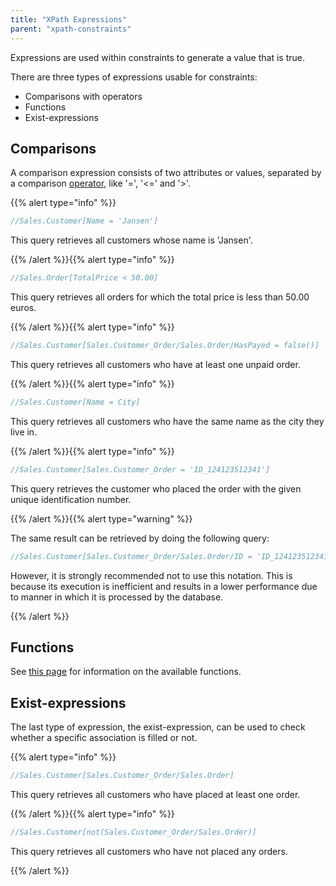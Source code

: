 ```yaml
---
title: "XPath Expressions"
parent: "xpath-constraints"
---
```



Expressions are used within constraints to generate a value that is true.

There are three types of expressions usable for constraints:

*   Comparisons with operators
*   Functions
*   Exist-expressions

## Comparisons

A comparison expression consists of two attributes or values, separated by a comparison [operator](xpath-operators), like '=', '<=' and '>'.

{{% alert type="info" %}}

```java
//Sales.Customer[Name = 'Jansen']
```

This query retrieves all customers whose name is 'Jansen'.

{{% /alert %}}{{% alert type="info" %}}

```java
//Sales.Order[TotalPrice < 50.00]
```

This query retrieves all orders for which the total price is less than 50.00 euros.

{{% /alert %}}{{% alert type="info" %}}

```java
//Sales.Customer[Sales.Customer_Order/Sales.Order/HasPayed = false()]
```

This query retrieves all customers who have at least one unpaid order.

{{% /alert %}}{{% alert type="info" %}}

```java
//Sales.Customer[Name = City]
```

This query retrieves all customers who have the same name as the city they live in.

{{% /alert %}}{{% alert type="info" %}}

```java
//Sales.Customer[Sales.Customer_Order = 'ID_124123512341']
```

This query retrieves the customer who placed the order with the given unique identification number.

{{% /alert %}}{{% alert type="warning" %}}

The same result can be retrieved by doing the following query:

```java
//Sales.Customer[Sales.Customer_Order/Sales.Order/ID = 'ID_124123512341']
```

However, it is strongly recommended not to use this notation. This is because its execution is inefficient and results in a lower performance due to manner in which it is processed by the database.

{{% /alert %}}

## Functions

See [this page](xpath-constraint-functions) for information on the available functions.

## Exist-expressions

The last type of expression, the exist-expression, can be used to check whether a specific association is filled or not.

{{% alert type="info" %}}

```java
//Sales.Customer[Sales.Customer_Order/Sales.Order]
```

This query retrieves all customers who have placed at least one order.

{{% /alert %}}{{% alert type="info" %}}

```java
//Sales.Customer[not(Sales.Customer_Order/Sales.Order)]
```

This query retrieves all customers who have not placed any orders.

{{% /alert %}}
